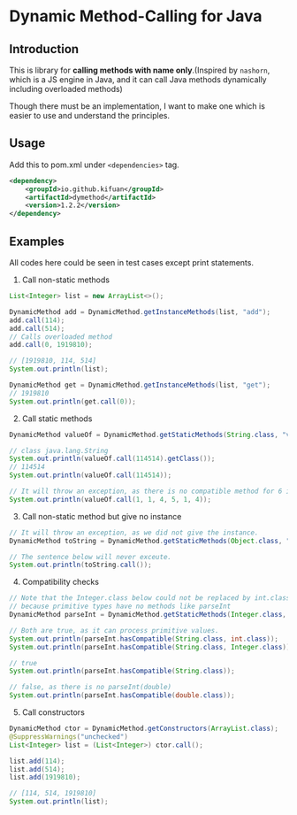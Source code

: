# Dynamic Method-Calling for Java

## Introduction

This is library for **calling methods with name only**.(Inspired by `nashorn`, which is a JS engine in Java, and it can call Java methods dynamically including overloaded methods)

Though there must be an implementation, I want to make one which is easier to use and understand the principles.

## Usage

Add this to pom.xml under `<dependencies>` tag.

```xml
<dependency>
    <groupId>io.github.kifuan</groupId>
    <artifactId>dymethod</artifactId>
    <version>1.2.2</version>
</dependency>
```

## Examples

All codes here could be seen in test cases except print statements.

1. Call non-static methods

```java
List<Integer> list = new ArrayList<>();

DynamicMethod add = DynamicMethod.getInstanceMethods(list, "add");
add.call(114);
add.call(514);
// Calls overloaded method
add.call(0, 1919810);

// [1919810, 114, 514]
System.out.println(list);

DynamicMethod get = DynamicMethod.getInstanceMethods(list, "get");
// 1919810
System.out.println(get.call(0));
```

2. Call static methods

```java
DynamicMethod valueOf = DynamicMethod.getStaticMethods(String.class, "valueOf");

// class java.lang.String
System.out.println(valueOf.call(114514).getClass());
// 114514
System.out.println(valueOf.call(114514));

// It will throw an exception, as there is no compatible method for 6 ints.
System.out.println(valueOf.call(1, 1, 4, 5, 1, 4));
```

3. Call non-static method but give no instance

```java
// It will throw an exception, as we did not give the instance.
DynamicMethod toString = DynamicMethod.getStaticMethods(Object.class, "toString");

// The sentence below will never exceute.
System.out.println(toString.call());
```

4. Compatibility checks

```java
// Note that the Integer.class below could not be replaced by int.class,
// because primitive types have no methods like parseInt
DynamicMethod parseInt = DynamicMethod.getStaticMethods(Integer.class, "parseInt");

// Both are true, as it can process primitive values.
System.out.println(parseInt.hasCompatible(String.class, int.class));
System.out.println(parseInt.hasCompatible(String.class, Integer.class));

// true
System.out.println(parseInt.hasCompatible(String.class));

// false, as there is no parseInt(double)
System.out.println(parseInt.hasCompatible(double.class));
```

5. Call constructors

```java
DynamicMethod ctor = DynamicMethod.getConstructors(ArrayList.class);
@SuppressWarnings("unchecked")
List<Integer> list = (List<Integer>) ctor.call();

list.add(114);
list.add(514);
list.add(1919810);

// [114, 514, 1919810]
System.out.println(list);
```

